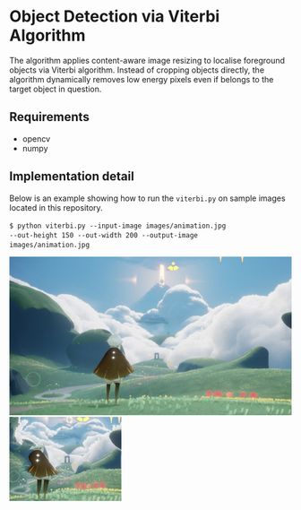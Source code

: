 Object Detection via Viterbi Algorithm
==============

The algorithm applies content-aware image resizing to localise foreground objects via Viterbi algorithm. Instead of cropping objects directly, the algorithm dynamically removes low energy pixels even if belongs to the target object in question. 
## Requirements
- opencv
- numpy


## Implementation detail
Below is an example showing how to run the <code>viterbi.py</code> on sample images located in this repository.

<code>$ python viterbi.py --input-image images/animation.jpg --out-height 150 --out-width 200 --output-image images/animation.jpg</code>

![Input screenshot](/images/animation.jpg?raw=true)
![Input screenshot](/output/animation.jpg?raw=true)
